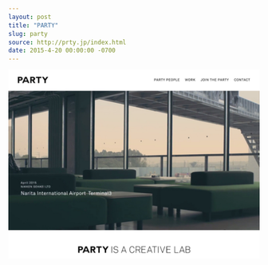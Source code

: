 ```yaml
---
layout: post
title: "PARTY"
slug: party
source: http://prty.jp/index.html
date: 2015-4-20 00:00:00 -0700
---
```


<img src="/screenshots/party.jpg">
